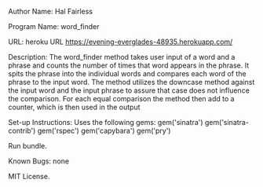 
Author Name: Hal Fairless

Program Name:  word_finder

URL: heroku URL https://evening-everglades-48935.herokuapp.com/

Description:  The word_finder method takes user input of a word and a phrase and counts the number of times that word appears in the phrase.  It spits the phrase into the individual words and compares each word of the phrase to the input word. The method utilizes the downcase method against the input word and the input phrase to assure that case does not influence the comparison.  For each equal comparison the method then add to a counter, which is then used in the output

Set-up Instructions:  Uses the following gems:
gem('sinatra')
gem('sinatra-contrib')
gem('rspec')
gem('capybara')
gem('pry')

Run bundle.

Known Bugs:
  none

MIT License.
